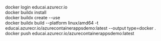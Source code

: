 docker login educai.azurecr.io  
docker buildx install  
docker buildx create --use  
docker buildx build --platform linux/amd64 -t educai.azurecr.io/azurecontainerappsdemo:latest --output type=docker .
docker push educai.azurecr.io/azurecontainerappsdemo:latest
